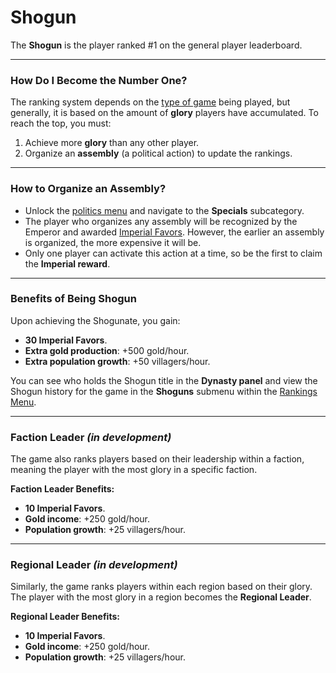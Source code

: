 # Shogun

The **Shogun** is the player ranked #1 on the general player leaderboard.

---

### How Do I Become the Number One?

The ranking system depends on the [type of game](./games.md) being played, but generally, it is based on the amount of **glory** players have accumulated. To reach the top, you must:  
1. Achieve more **glory** than any other player.  
2. Organize an **assembly** (a political action) to update the rankings.

---

### How to Organize an Assembly?

- Unlock the [politics menu](../game-menu/advanced-menu/politics.md) and navigate to the **Specials** subcategory.  
- The player who organizes any assembly will be recognized by the Emperor and awarded [Imperial Favors](./imperial-favors.md). However, the earlier an assembly is organized, the more expensive it will be.  
- Only one player can activate this action at a time, so be the first to claim the **Imperial reward**.

---

### Benefits of Being Shogun

Upon achieving the Shogunate, you gain:  
- **30 Imperial Favors**.  
- **Extra gold production**: +500 gold/hour.  
- **Extra population growth**: +50 villagers/hour.  

You can see who holds the Shogun title in the **Dynasty panel** and view the Shogun history for the game in the **Shoguns** submenu within the [Rankings Menu](../game-menu/general-menu/rankings.md).

<!-- ---

### Imperial Respect

Earning **Imperial Respect points** is a common goal in various game types.  

#### How to Earn Imperial Respect Points?
- Players earn these points by becoming Shogun and maintaining their leadership for a certain number of days.  
- The required number of days varies between games, typically ranging from **2 to 5 days**.  
- Even within the same game, the required days can change. Early in the game, more days are needed, while later in the game, fewer days are required to speed up its conclusion.  

#### Respect Point Penalty
- For each Imperial Respect point earned, the current Shogun gains **10% less glory**, making it harder to maintain the Shogunate as they approach victory.
 -->
---

### Faction Leader *(in development)*

The game also ranks players based on their leadership within a faction, meaning the player with the most glory in a specific faction.  

**Faction Leader Benefits:**  
- **10 Imperial Favors**.  
- **Gold income**: +250 gold/hour.  
- **Population growth**: +25 villagers/hour.

---

### Regional Leader *(in development)*

Similarly, the game ranks players within each region based on their glory. The player with the most glory in a region becomes the **Regional Leader**.

**Regional Leader Benefits:**  
- **10 Imperial Favors**.  
- **Gold income**: +250 gold/hour.  
- **Population growth**: +25 villagers/hour.  